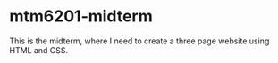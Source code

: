 # mtm6201-midterm
This is the midterm, where I need to create a three page website using HTML and CSS.
